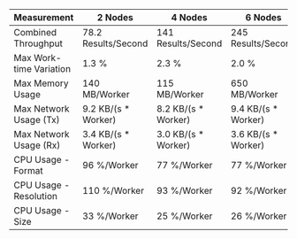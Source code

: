 | Measurement             | 2 Nodes              | 4 Nodes              | 6 Nodes              |
| ----------------------- | -------------------- | -------------------- | -------------------- |
| Combined Throughput     | 78.2 Results/Second  | 141 Results/Second   | 245 Results/Second   |
| Max Work-time Variation | 1.3 %                | 2.3 %                | 2.0 %                |
| Max Memory Usage        | 140 MB/Worker        | 115 MB/Worker        | 650 MB/Worker        |
| Max Network Usage (Tx)  | 9.2 KB/(s \* Worker) | 8.2 KB/(s \* Worker) | 9.4 KB/(s \* Worker) |
| Max Network Usage (Rx)  | 3.4 KB/(s \* Worker) | 3.0 KB/(s \* Worker) | 3.6 KB/(s \* Worker) |
| CPU Usage - Format      | 96 %/Worker          | 77 %/Worker          | 77 %/Worker          |
| CPU Usage - Resolution  | 110 %/Worker         | 93 %/Worker          | 92 %/Worker          |
| CPU Usage - Size        | 33 %/Worker          | 25 %/Worker          | 26 %/Worker          |

